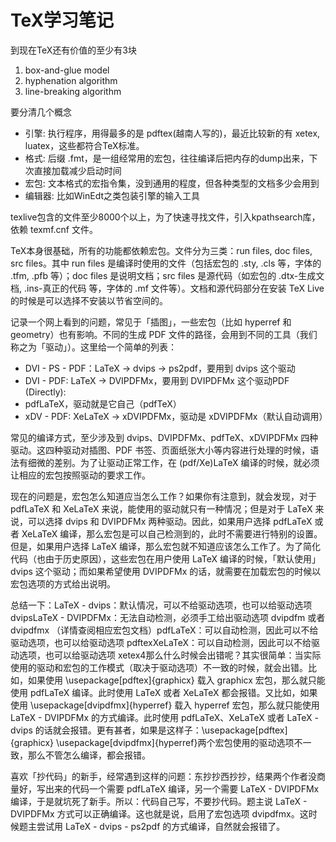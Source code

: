 # TeX学习笔记

到现在TeX还有价值的至少有3块

1. box-and-glue model
1. hyphenation algorithm
1. line-breaking algorithm

要分清几个概念

* 引擎: 执行程序，用得最多的是 pdftex(越南人写的)，最近比较新的有 xetex, luatex，这些都符合TeX标准。
* 格式: 后缀 .fmt，是一组经常用的宏包，往往编译后把内存的dump出来，下次直接加载减少启动时间
* 宏包: 文本格式的宏指令集，没到通用的程度，但各种类型的文档多少会用到
* 编辑器: 比如WinEdt之类包装引擎的输入工具

texlive包含的文件至少8000个以上，为了快速寻找文件，引入kpathsearch库，依赖 texmf.cnf 文件。

TeX本身很基础，所有的功能都依赖宏包。文件分为三类：run files, doc files, src files。其中 run files 是编译时使用的文件（包括宏包的 .sty, .cls 等，字体的 .tfm, .pfb 等）；doc files 是说明文档；src files 是源代码（如宏包的 .dtx-生成文档, .ins-真正的代码 等，字体的 .mf 文件等）。文档和源代码部分在安装 TeX Live 的时候是可以选择不安装以节省空间的。

记录一个网上看到的问题，常见于「插图」，一些宏包（比如 hyperref 和 geometry）也有影响。不同的生成 PDF 文件的路径，会用到不同的工具（我们称之为「驱动」）。这里给一个简单的列表：

* DVI - PS - PDF：LaTeX -> dvips -> ps2pdf，要用到 dvips 这个驱动
* DVI - PDF: LaTeX -> DVIPDFMx，要用到 DVIPDFMx 这个驱动PDF (Directly): 
* pdfLaTeX，驱动就是它自己（pdfTeX）
* xDV - PDF: XeLaTeX -> xDVIPDFMx，驱动是 xDVIPDFMx（默认自动调用）

常见的编译方式，至少涉及到 dvips、DVIPDFMx、pdfTeX、xDVIPDFMx 四种驱动。这四种驱动对插图、PDF 书签、页面纸张大小等内容进行处理的时候，语法有细微的差别。为了让驱动正常工作，在 (pdf/Xe)LaTeX 编译的时候，就必须让相应的宏包按照驱动的要求工作。

现在的问题是，宏包怎么知道应当怎么工作？如果你有注意到，就会发现，对于 pdfLaTeX 和 XeLaTeX 来说，能使用的驱动就只有一种情况；但是对于 LaTeX 来说，可以选择 dvips 和 DVIPDFMx 两种驱动。因此，如果用户选择 pdfLaTeX 或者 XeLaTeX 编译，那么宏包是可以自己检测到的，此时不需要进行特别的设置。但是，如果用户选择 LaTeX 编译，那么宏包就不知道应该怎么工作了。为了简化代码（也由于历史原因），这些宏包在用户使用 LaTeX 编译的时候，「默认使用」dvips 这个驱动；而如果希望使用 DVIPDFMx 的话，就需要在加载宏包的时候以宏包选项的方式给出说明。

总结一下：LaTeX - dvips：默认情况，可以不给驱动选项，也可以给驱动选项 dvipsLaTeX - DVIPDFMx：无法自动检测，必须手工给出驱动选项 dvipdfm 或者 dvipdfmx （详情查阅相应宏包文档）pdfLaTeX：可以自动检测，因此可以不给驱动选项，也可以给驱动选项 pdftexXeLaTeX：可以自动检测，因此可以不给驱动选项，也可以给驱动选项 xetex4那么什么时候会出错呢？其实很简单：当实际使用的驱动和宏包的工作模式（取决于驱动选项）不一致的时候，就会出错。比如，如果使用 \usepackage[pdftex]{graphicx} 载入 graphicx 宏包，那么就只能使用 pdfLaTeX 编译。此时使用 LaTeX 或者 XeLaTeX 都会报错。又比如，如果使用 \usepackage[dvipdfmx]{hyperref} 载入 hyperref 宏包，那么就只能使用 LaTeX - DVIPDFMx 的方式编译。此时使用 pdfLaTeX、XeLaTeX 或者 LaTeX - dvips 的话就会报错。更有甚者，如果是这样子：\usepackage[pdftex]{graphicx}
\usepackage[dvipdfmx]{hyperref}两个宏包使用的驱动选项不一致，那么不管怎么编译，都会报错。

喜欢「抄代码」的新手，经常遇到这样的问题：东抄抄西抄抄，结果两个作者没商量好，写出来的代码一个需要 pdfLaTeX 编译，另一个需要 LaTeX - DVIPDFMx 编译，于是就坑死了新手。所以：代码自己写，不要抄代码。题主说 LaTeX - DVIPDFMx 方式可以正确编译。这也就是说，启用了宏包选项 dvipdfmx。这时候题主尝试用 LaTeX - dvips - ps2pdf 的方式编译，自然就会报错了。
